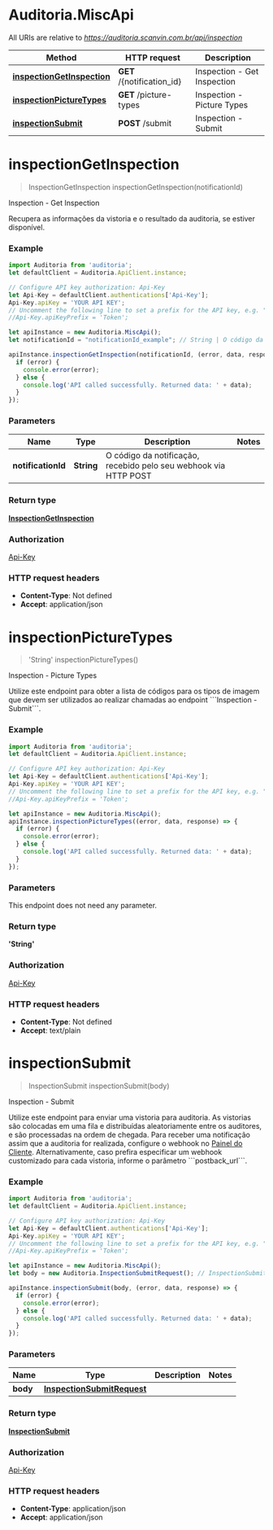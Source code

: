 # Auditoria.MiscApi

All URIs are relative to *https://auditoria.scanvin.com.br/api/inspection*

Method | HTTP request | Description
------------- | ------------- | -------------
[**inspectionGetInspection**](MiscApi.md#inspectionGetInspection) | **GET** /{notification_id} | Inspection - Get Inspection
[**inspectionPictureTypes**](MiscApi.md#inspectionPictureTypes) | **GET** /picture-types | Inspection - Picture Types
[**inspectionSubmit**](MiscApi.md#inspectionSubmit) | **POST** /submit | Inspection - Submit

<a name="inspectionGetInspection"></a>
# **inspectionGetInspection**
> InspectionGetInspection inspectionGetInspection(notificationId)

Inspection - Get Inspection

Recupera as informações da vistoria e o resultado da auditoria, se estiver disponível.

### Example
```javascript
import Auditoria from 'auditoria';
let defaultClient = Auditoria.ApiClient.instance;

// Configure API key authorization: Api-Key
let Api-Key = defaultClient.authentications['Api-Key'];
Api-Key.apiKey = 'YOUR API KEY';
// Uncomment the following line to set a prefix for the API key, e.g. "Token" (defaults to null)
//Api-Key.apiKeyPrefix = 'Token';

let apiInstance = new Auditoria.MiscApi();
let notificationId = "notificationId_example"; // String | O código da notificação, recebido pelo seu webhook via HTTP POST

apiInstance.inspectionGetInspection(notificationId, (error, data, response) => {
  if (error) {
    console.error(error);
  } else {
    console.log('API called successfully. Returned data: ' + data);
  }
});
```

### Parameters

Name | Type | Description  | Notes
------------- | ------------- | ------------- | -------------
 **notificationId** | **String**| O código da notificação, recebido pelo seu webhook via HTTP POST | 

### Return type

[**InspectionGetInspection**](InspectionGetInspection.md)

### Authorization

[Api-Key](../README.md#Api-Key)

### HTTP request headers

 - **Content-Type**: Not defined
 - **Accept**: application/json

<a name="inspectionPictureTypes"></a>
# **inspectionPictureTypes**
> &#x27;String&#x27; inspectionPictureTypes()

Inspection - Picture Types

Utilize este endpoint para obter a lista de códigos para os tipos de imagem que devem ser utilizados ao realizar chamadas ao endpoint &#x60;&#x60;&#x60;Inspection - Submit&#x60;&#x60;&#x60;.

### Example
```javascript
import Auditoria from 'auditoria';
let defaultClient = Auditoria.ApiClient.instance;

// Configure API key authorization: Api-Key
let Api-Key = defaultClient.authentications['Api-Key'];
Api-Key.apiKey = 'YOUR API KEY';
// Uncomment the following line to set a prefix for the API key, e.g. "Token" (defaults to null)
//Api-Key.apiKeyPrefix = 'Token';

let apiInstance = new Auditoria.MiscApi();
apiInstance.inspectionPictureTypes((error, data, response) => {
  if (error) {
    console.error(error);
  } else {
    console.log('API called successfully. Returned data: ' + data);
  }
});
```

### Parameters
This endpoint does not need any parameter.

### Return type

**&#x27;String&#x27;**

### Authorization

[Api-Key](../README.md#Api-Key)

### HTTP request headers

 - **Content-Type**: Not defined
 - **Accept**: text/plain

<a name="inspectionSubmit"></a>
# **inspectionSubmit**
> InspectionSubmit inspectionSubmit(body)

Inspection - Submit

Utilize este endpoint para enviar uma vistoria para auditoria. As vistorias são colocadas em uma fila e distribuídas aleatoriamente entre os auditores, e são processadas na ordem de chegada. Para receber uma notificação assim que a auditoria for realizada, configure o webhook no [Painel do Cliente](https://auditoria.scanvin.com.br/client/webhook). Alternativamente, caso prefira especificar um webhook customizado para cada vistoria, informe o parâmetro &#x60;&#x60;&#x60;postback_url&#x60;&#x60;&#x60;.

### Example
```javascript
import Auditoria from 'auditoria';
let defaultClient = Auditoria.ApiClient.instance;

// Configure API key authorization: Api-Key
let Api-Key = defaultClient.authentications['Api-Key'];
Api-Key.apiKey = 'YOUR API KEY';
// Uncomment the following line to set a prefix for the API key, e.g. "Token" (defaults to null)
//Api-Key.apiKeyPrefix = 'Token';

let apiInstance = new Auditoria.MiscApi();
let body = new Auditoria.InspectionSubmitRequest(); // InspectionSubmitRequest | 

apiInstance.inspectionSubmit(body, (error, data, response) => {
  if (error) {
    console.error(error);
  } else {
    console.log('API called successfully. Returned data: ' + data);
  }
});
```

### Parameters

Name | Type | Description  | Notes
------------- | ------------- | ------------- | -------------
 **body** | [**InspectionSubmitRequest**](InspectionSubmitRequest.md)|  | 

### Return type

[**InspectionSubmit**](InspectionSubmit.md)

### Authorization

[Api-Key](../README.md#Api-Key)

### HTTP request headers

 - **Content-Type**: application/json
 - **Accept**: application/json

